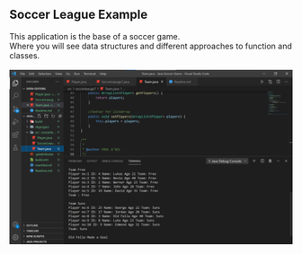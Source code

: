 <!DOCTYPE html>
<html>
<head>
</head>
<body>

<h2>Soccer League Example</h2>

<div>
This application is the base of a soccer game.<br>
Where you will see data structures and different approaches to function and classes.<br>
  <br>
</div>
<img src="shot/1.png" alt="Screenshot">
</body>
</html>
